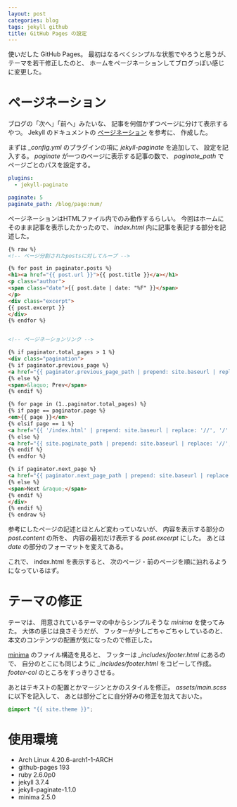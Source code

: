 ```yaml
---
layout: post
categories: blog
tags: jekyll github
title: GitHub Pages の設定
---
```



使いだした GitHub Pages。
最初はなるべくシンプルな状態でやろうと思うが、
テーマを若干修正したのと、
ホームをページネーションしてブログっぽい感じに変更した。


# ページネーション
ブログの「次へ」「前へ」みたいな、
記事を何個かずつページに分けて表示するやつ。
Jekyll のドキュメントの [ページネーション](https://jekyllrb-ja.github.io/docs/pagination/) を参考に、
作成した。

まずは *_config.yml* のプラグインの項に *jekyll-paginate* を追加して、
設定を記入する。
*paginate* が一つのページに表示する記事の数で、
*paginate_path* でページごとのパスを設定する。

```yaml
plugins:
  - jekyll-paginate

paginate: 5
paginate_path: /blog/page:num/
```


ページネーションはHTMLファイル内でのみ動作するらしい。
今回はホームにそのまま記事を表示したかったので、
*index.html* 内に記事を表記する部分を記述した。

```html
{% raw %}
<!-- ページ分割されたpostsに対してループ -->

{% for post in paginator.posts %}
<h1><a href="{{ post.url }}">{{ post.title }}</a></h1>
<p class="author">
<span class="date">{{ post.date | date: "%F" }}</span>
</p>
<div class="excerpt">
{{ post.excerpt }}
</div>
{% endfor %}


<!-- ページネーションリンク -->

{% if paginator.total_pages > 1 %}
<div class="pagination">
{% if paginator.previous_page %}
<a href="{{ paginator.previous_page_path | prepend: site.baseurl | replace: '//', '/' }}">&laquo; Prev</a>
{% else %}
<span>&laquo; Prev</span>
{% endif %}

{% for page in (1..paginator.total_pages) %}
{% if page == paginator.page %}
<em>{{ page }}</em>
{% elsif page == 1 %}
<a href="{{ '/index.html' | prepend: site.baseurl | replace: '//', '/' }}">{{ page }}</a>
{% else %}
<a href="{{ site.paginate_path | prepend: site.baseurl | replace: '//', '/' | replace: ':num', page }}">{{ page }}</a>
{% endif %}
{% endfor %}

{% if paginator.next_page %}
<a href="{{ paginator.next_page_path | prepend: site.baseurl | replace: '//', '/' }}">Next &raquo;</a>
{% else %}
<span>Next &raquo;</span>
{% endif %}
</div>
{% endif %}
{% endraw %}
```

参考にしたページの記述とほとんど変わっていないが、
内容を表示する部分の *post.content* の所を、
内容の最初だけ表示する *post.excerpt* にした。
あとは *date* の部分のフォーマットを変えてある。

これで、
index.html を表示すると、
次のページ・前のページを順に辿れるようになっているはず。


# テーマの修正
テーマは、
用意されているテーマの中からシンプルそうな *minima* を使ってみた。
大体の感じは良さそうだが、
フッターが少しごちゃごちゃしているのと、
本文のコンテンツの配置が気になったので修正した。


[minima](https://github.com/jekyll/minima) のファイル構造を見ると、
フッターは *_includes/footer.html* にあるので、
自分のとこにも同じように *_includes/footer.html* をコピーして作成。
*footer-col* のところをすっきりさせる。

あとはテキストの配置とかマージンとかのスタイルを修正。
*assets/main.scss* に以下を記入して、
あとは部分ごとに自分好みの修正を加えておいた。

```css
@import "{{ site.theme }}";
```

# 使用環境
+ Arch Linux 4.20.6-arch1-1-ARCH
+ github-pages 193
+ ruby 2.6.0p0
+ jekyll 3.7.4
+ jekyll-paginate-1.1.0
+ minima 2.5.0
